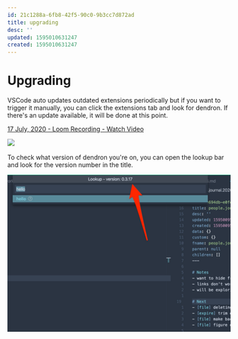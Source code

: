 ```yaml
---
id: 21c1288a-6fb8-42f5-90c0-9b3cc7d872ad
title: upgrading
desc: ''
updated: 1595010631247
created: 1595010631247
---
```


# Upgrading

VSCode auto updates outdated extensions periodically but if you want to trigger it manually, you can click the extensions tab and look for dendron. If there's an update available, it will be done at this point.

<a href="https://www.loom.com/share/796a10cab7204733877e7f708b6aaaca"> <p>17 July, 2020 - Loom Recording - Watch Video</p> <img style="max-width:300px;" src="https://cdn.loom.com/sessions/thumbnails/796a10cab7204733877e7f708b6aaaca-with-play.gif"> </a>

To check what version of dendron you're on, you can open the lookup bar and look for the version number in the title. 

![](assets/2020-07-17-11-40-55.png)